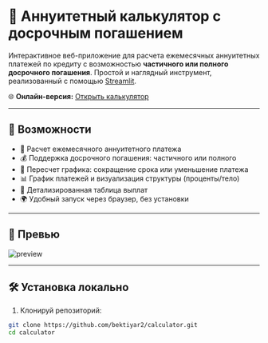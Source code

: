 # 💸 Аннуитетный калькулятор с досрочным погашением

Интерактивное веб-приложение для расчета ежемесячных аннуитетных платежей по кредиту с возможностью **частичного или полного досрочного погашения**. Простой и наглядный инструмент, реализованный с помощью [Streamlit](https://streamlit.io/).

🌐 **Онлайн-версия:** [Открыть калькулятор](https://annuitywebapppy-freuzgjfqgvplbe4jbyken.streamlit.app/)

---

## 🚀 Возможности

- 📆 Расчет ежемесячного аннуитетного платежа
- 💰 Поддержка досрочного погашения: частичного или полного
- 🔄 Пересчет графика: сокращение срока или уменьшение платежа
- 📊 График платежей и визуализация структуры (проценты/тело)
- 🧾 Детализированная таблица выплат
- 🌍 Удобный запуск через браузер, без установки

---

## 📸 Превью

![preview](https://user-images.githubusercontent.com/your-name/your-screenshot.png)

---

## 🛠️ Установка локально

1. Клонируй репозиторий:

```bash
git clone https://github.com/bektiyar2/calculator.git
cd calculator
